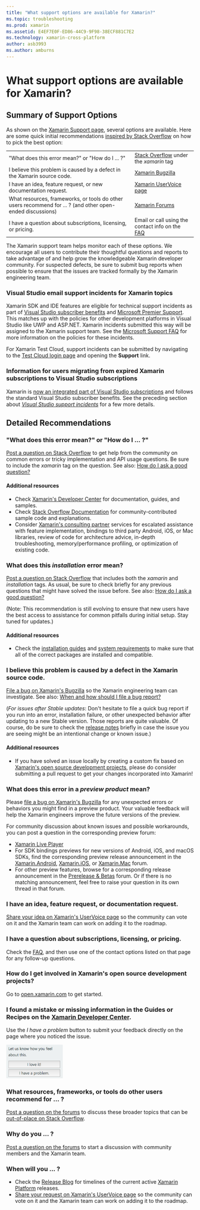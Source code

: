 ```yaml
---
title: "What support options are available for Xamarin?"
ms.topic: troubleshooting
ms.prod: xamarin
ms.assetid: E4EF7E0F-ED86-44C9-9F98-38ECF881C7E2
ms.technology: xamarin-cross-platform
author: asb3993
ms.author: amburns
---
```


# What support options are available for Xamarin?

## Summary of Support Options

As shown on the [Xamarin Support page](https://www.xamarin.com/support), several options are available.  Here are some quick initial recommendations [inspired by Stack Overflow](http://stackoverflow.com/help/product-support) on how to pick the best option:

|   |   |
|---|---|
|"What does this error mean?" or "How do I ... ?"|[Stack Overflow](http://stackoverflow.com/questions/ask?tags=xamarin) under the *xamarin* tag|
|I believe this problem is caused by a defect in the Xamarin source code.|[Xamarin Bugzilla](https://bugzilla.xamarin.com/page.cgi?id=bug-writing.html)|
|I have an idea, feature request, or new documentation request.|[Xamarin UserVoice page](https://xamarin.uservoice.com)|
|What resources, frameworks, or tools do other users recommend for ... ? (and other open-ended discussions)|[Xamarin Forums](https://forums.xamarin.com)|
|I have a question about subscriptions, licensing, or pricing.|Email or call using the contact info on the [FAQ](https://www.xamarin.com/faq)|

The Xamarin support team helps monitor each of these options.  We encourage all users to contribute their thoughtful questions and reports to take advantage of and help grow the knowledgeable Xamarin developer community.  For suspected defects, be sure to submit bug reports when possible to ensure that the issues are tracked formally by the Xamarin engineering team.

<a name="Visual_Studio_email_support_incidents_for_Xamarin_topics"/>

### Visual Studio email support incidents for Xamarin topics

Xamarin SDK and IDE features are eligible for technical support incidents as part of [Visual Studio subscriber benefits](https://msdn.microsoft.com/subscriptions/bb266240) and [Microsoft Premier Support](https://www.microsoft.com/microsoftservices/support.aspx).  This matches up with the policies for other development platforms in Visual Studio like UWP and ASP.NET.  Xamarin incidents submitted this way will be assigned to the Xamarin support team.  See the [Microsoft Support FAQ](https://support.microsoft.com/gp/offerprophone) for more information on the policies for these incidents.

For Xamarin Test Cloud, support incidents can be submitted by navigating to the [Test Cloud login page](https://testcloud.xamarin.com/login) and opening the **Support** link.

### Information for users migrating from expired Xamarin subscriptions to Visual Studio subscriptions

Xamarin is [now an integrated part of Visual Studio subscriptions](https://blog.xamarin.com/xamarin-for-all/) and follows the standard Visual Studio subscriber benefits.  See the preceding section about [*Visual Studio support incidents*](#Visual_Studio_email_support_incidents_for_Xamarin_topics) for a few more details.

## Detailed Recommendations

### "What does this error mean?" or "How do I ... ?"

[Post a question on Stack Overflow](http://stackoverflow.com/questions/ask?tags=xamarin) to get help from the community on common errors or tricky implementation and API usage questions.  Be sure to include the _xamarin_ tag on the question.  See also: [How do I ask a good question?](http://stackoverflow.com/help/how-to-ask)

#### Additional resources

-   Check [Xamarin's Developer Center](/index.md) for documentation, guides, and samples.
-   Check [Stack Overflow Documentation](http://stackoverflow.com/documentation) for community-contributed sample code and explanations.
-   Consider [Xamarin's consulting partner](https://www.xamarin.com/consulting-partners) services for escalated assistance with feature implementation, bindings to third party Android, iOS, or Mac libraries, review of code for architecture advice, in-depth troubleshooting, memory/performance profiling, or optimization of existing code.

### What does this _installation_ error mean?

[Post a question on Stack Overflow](http://stackoverflow.com/questions/ask?tags=xamarin+installation) that includes both the _xamarin_ and _installation_ tags.  As usual, be sure to check briefly for any previous questions that might have solved the issue before.  See also: [How do I ask a good question?](http://stackoverflow.com/help/how-to-ask)

(Note: This recommendation is still evolving to ensure that new users have the best access to assistance for common pitfalls during initial setup.  Stay tuned for updates.)

#### Additional resources

-   Check the [installation guides](~/cross-platform/get-started/installation/index.md) and [system requirements](~/cross-platform/get-started/requirements.md) to make sure that all of the correct packages are installed and compatible.

### I believe this problem is caused by a defect in the Xamarin source code.

[File a bug on Xamarin's Bugzilla](https://bugzilla.xamarin.com/page.cgi?id=bug-writing.html) so the Xamarin engineering team can investigate.  See also: [When and how should I file a bug report?](~/cross-platform/troubleshooting/questions/howto-file-bug.md)

(*For issues after Stable updates*: Don't hesitate to file a quick bug report if you run into an error, installation failure, or other unexpected behavior after updating to a new Stable version.  Those reports are quite valuable.  Of course, do be sure to check the [release notes](https://developer.xamarin.com/releases/) briefly in case the issue you are seeing might be an intentional change or known issue.)

#### Additional resources

-   If you have solved an issue locally by creating a custom fix based on [Xamarin's open source development projects](http://open.xamarin.com/), please do consider submitting a pull request to get your changes incorporated into Xamarin!

### What does this error in a _preview product_ mean?

Please [file a bug on Xamarin's Bugzilla](https://bugzilla.xamarin.com/page.cgi?id=bug-writing.html) for any unexpected errors or behaviors you might find in a preview product.  Your valuable feedback will help the Xamarin engineers improve the future versions of the preview.

For community discussion about known issues and possible workarounds, you can post a question in the corresponding preview forum:

-   [Xamarin Live Player](https://forums.xamarin.com/categories/live-player)
-   For SDK bindings previews for new versions of Android, iOS, and macOS SDKs, find the corresponding preview release announcement in the [Xamarin.Android](http://forums.xamarin.com/categories/android), [Xamarin.iOS](http://forums.xamarin.com/categories/ios), or [Xamarin.Mac](http://forums.xamarin.com/categories/mac) forum.
-   For other preview features, browse for a corresponding release announcement in the [Prerelease & Betas](http://forums.xamarin.com/categories/xamarin-prerelease) forum.  Or if there is no matching announcement, feel free to raise your question in its own thread in that forum.

### I have an idea, feature request, or documentation request.

[Share your idea on Xamarin's UserVoice page](https://xamarin.uservoice.com) so the community can vote on it and the Xamarin team can work on adding it to the roadmap.

### I have a question about subscriptions, licensing, or pricing.

Check the [FAQ](https://www.xamarin.com/faq), and then use one of the contact options listed on that page for any follow-up questions.

### How do I get involved in Xamarin's open source development projects?

Go to [open.xamarin.com](http://open.xamarin.com/) to get started.

### I found a mistake or missing information in the Guides or Recipes on the [Xamarin Developer Center](/index.md).

Use the _I have a problem_ button to submit your feedback directly on the page where you noticed the issue.

[<img src="support-options-images/feedback.png" style="width: 152px; height: 90px;">](support-options-images/feedback.png)

### What resources, frameworks, or tools do other users recommend for ... ?

[Post a question on the forums](https://forums.xamarin.com/) to discuss these broader topics that can be [out-of-place on Stack Overflow](http://stackoverflow.com/help/dont-ask).

### Why do you ... ?

[Post a question on the forums](https://forums.xamarin.com/) to start a discussion with community members and the Xamarin team.

### When will you ... ?

-   Check the [Release Blog](http://releases.xamarin.com/) for timelines of the current active [Xamarin Platform](https://www.xamarin.com/platform) releases.
-   [Share your request on Xamarin's UserVoice page](https://xamarin.uservoice.com) so the community can vote on it and the Xamarin team can work on adding it to the roadmap.

